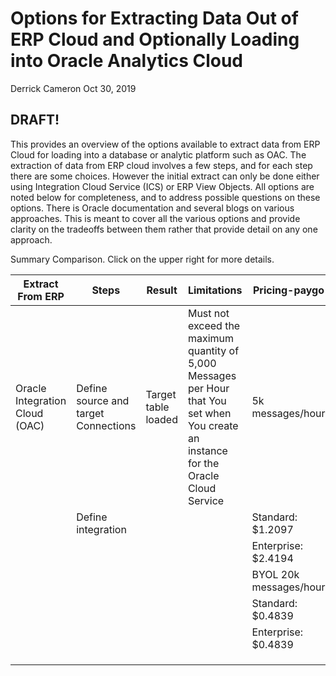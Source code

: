 # Options for Extracting Data Out of ERP Cloud and Optionally Loading into Oracle Analytics Cloud

Derrick Cameron
Oct 30, 2019

## **DRAFT!**

This provides an overview of the options available to extract data from ERP Cloud for loading into a database or analytic platform such as OAC.  The extraction of data from ERP cloud involves a few steps, and for each step there are some choices.  However the initial extract can only be done either using Integration Cloud Service (ICS) or ERP View Objects.  All options are noted below for completeness, and to address possible questions on these options.  There is Oracle documentation and several blogs on various approaches.  This is meant to cover all the various options and provide clarity on the tradeoffs between them rather that provide detail on any one approach.

Summary Comparison.  Click on the upper right for more details.

|Extract From ERP|Steps|Result|Limitations|Pricing-paygo|Pricing-Monthly Flex|
|---|---|---|---|---|---|
|Oracle Integration Cloud (OAC)|Define source and target Connections|Target table loaded|Must not exceed the maximum quantity of 5,000 Messages per Hour that You set when You create an instance for the Oracle Cloud Service|5k messages/hour|5k messages/hour|
|   |Define integration|   |   |Standard: $1.2097|Standard: $0.806467|
|   |   |   |   |Enterprise: $2.4194|Enterprise: $1.612933|
|   |   |   |   |BYOL 20k messages/hour|BYOL 20k messages/hour|
|   |   |   |   |Standard: $0.4839|Standard: $0.3226|
|   |   |   |   |Enterprise: $0.4839|Enterprise: $0.3226|
|   |   |   |   |  |   |
|   |   |   |   |  |   |
|   |   |   |   |  |   |